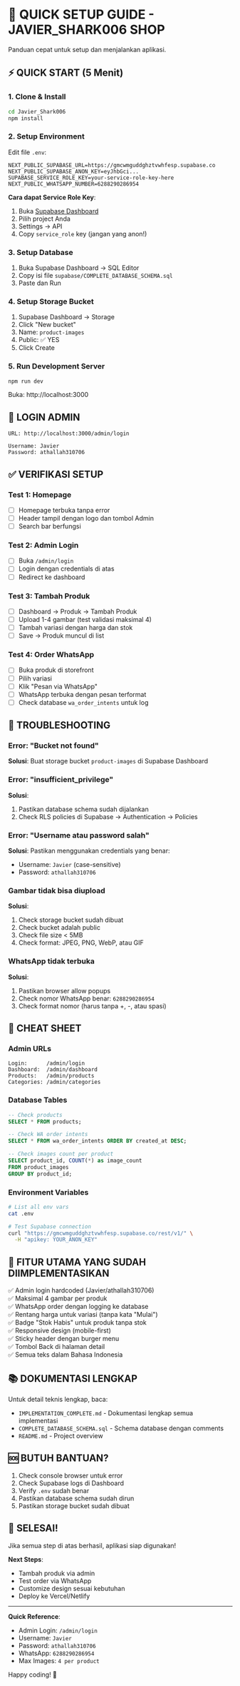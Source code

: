 # 🚀 QUICK SETUP GUIDE - JAVIER_SHARK006 SHOP

Panduan cepat untuk setup dan menjalankan aplikasi.

## ⚡ QUICK START (5 Menit)

### 1. Clone & Install
```bash
cd Javier_Shark006
npm install
```

### 2. Setup Environment
Edit file `.env`:
```env
NEXT_PUBLIC_SUPABASE_URL=https://gmcwmguddghztvwhfesp.supabase.co
NEXT_PUBLIC_SUPABASE_ANON_KEY=eyJhbGci...
SUPABASE_SERVICE_ROLE_KEY=your-service-role-key-here
NEXT_PUBLIC_WHATSAPP_NUMBER=6288290286954
```

**Cara dapat Service Role Key**:
1. Buka [Supabase Dashboard](https://supabase.com/dashboard)
2. Pilih project Anda
3. Settings → API
4. Copy `service_role` key (jangan yang anon!)

### 3. Setup Database
1. Buka Supabase Dashboard → SQL Editor
2. Copy isi file `supabase/COMPLETE_DATABASE_SCHEMA.sql`
3. Paste dan Run

### 4. Setup Storage Bucket
1. Supabase Dashboard → Storage
2. Click "New bucket"
3. Name: `product-images`
4. Public: ✅ YES
5. Click Create

### 5. Run Development Server
```bash
npm run dev
```

Buka: http://localhost:3000

## 🔑 LOGIN ADMIN

```
URL: http://localhost:3000/admin/login

Username: Javier
Password: athallah310706
```

## ✅ VERIFIKASI SETUP

### Test 1: Homepage
- [ ] Homepage terbuka tanpa error
- [ ] Header tampil dengan logo dan tombol Admin
- [ ] Search bar berfungsi

### Test 2: Admin Login  
- [ ] Buka `/admin/login`
- [ ] Login dengan credentials di atas
- [ ] Redirect ke dashboard

### Test 3: Tambah Produk
- [ ] Dashboard → Produk → Tambah Produk
- [ ] Upload 1-4 gambar (test validasi maksimal 4)
- [ ] Tambah variasi dengan harga dan stok
- [ ] Save → Produk muncul di list

### Test 4: Order WhatsApp
- [ ] Buka produk di storefront
- [ ] Pilih variasi
- [ ] Klik "Pesan via WhatsApp"
- [ ] WhatsApp terbuka dengan pesan terformat
- [ ] Check database `wa_order_intents` untuk log

## 🐛 TROUBLESHOOTING

### Error: "Bucket not found"
**Solusi**: Buat storage bucket `product-images` di Supabase Dashboard

### Error: "insufficient_privilege"
**Solusi**: 
1. Pastikan database schema sudah dijalankan
2. Check RLS policies di Supabase → Authentication → Policies

### Error: "Username atau password salah"
**Solusi**: Pastikan menggunakan credentials yang benar:
- Username: `Javier` (case-sensitive)
- Password: `athallah310706`

### Gambar tidak bisa diupload
**Solusi**:
1. Check storage bucket sudah dibuat
2. Check bucket adalah public
3. Check file size < 5MB
4. Check format: JPEG, PNG, WebP, atau GIF

### WhatsApp tidak terbuka
**Solusi**:
1. Pastikan browser allow popups
2. Check nomor WhatsApp benar: `6288290286954`
3. Check format nomor (harus tanpa +, -, atau spasi)

## 📝 CHEAT SHEET

### Admin URLs
```
Login:      /admin/login
Dashboard:  /admin/dashboard
Products:   /admin/products
Categories: /admin/categories
```

### Database Tables
```sql
-- Check products
SELECT * FROM products;

-- Check WA order intents
SELECT * FROM wa_order_intents ORDER BY created_at DESC;

-- Check images count per product
SELECT product_id, COUNT(*) as image_count 
FROM product_images 
GROUP BY product_id;
```

### Environment Variables
```bash
# List all env vars
cat .env

# Test Supabase connection
curl "https://gmcwmguddghztvwhfesp.supabase.co/rest/v1/" \
  -H "apikey: YOUR_ANON_KEY"
```

## 🎯 FITUR UTAMA YANG SUDAH DIIMPLEMENTASIKAN

✅ Admin login hardcoded (Javier/athallah310706)  
✅ Maksimal 4 gambar per produk  
✅ WhatsApp order dengan logging ke database  
✅ Rentang harga untuk variasi (tanpa kata "Mulai")  
✅ Badge "Stok Habis" untuk produk tanpa stok  
✅ Responsive design (mobile-first)  
✅ Sticky header dengan burger menu  
✅ Tombol Back di halaman detail  
✅ Semua teks dalam Bahasa Indonesia  

## 📚 DOKUMENTASI LENGKAP

Untuk detail teknis lengkap, baca:
- `IMPLEMENTATION_COMPLETE.md` - Dokumentasi lengkap semua implementasi
- `COMPLETE_DATABASE_SCHEMA.sql` - Schema database dengan comments
- `README.md` - Project overview

## 🆘 BUTUH BANTUAN?

1. Check console browser untuk error
2. Check Supabase logs di Dashboard
3. Verify `.env` sudah benar
4. Pastikan database schema sudah dirun
5. Pastikan storage bucket sudah dibuat

## 🎉 SELESAI!

Jika semua step di atas berhasil, aplikasi siap digunakan!

**Next Steps**:
- Tambah produk via admin
- Test order via WhatsApp
- Customize design sesuai kebutuhan
- Deploy ke Vercel/Netlify

---

**Quick Reference**:
- Admin Login: `/admin/login`
- Username: `Javier`
- Password: `athallah310706`
- WhatsApp: `6288290286954`
- Max Images: `4 per product`

Happy coding! 🚀

